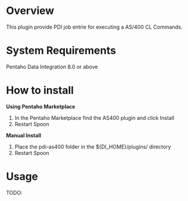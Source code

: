 # Overview

This plugin provide PDI job entrie for executing a AS/400 CL Commands.

# System Requirements

Pentaho Data Integration 8.0 or above

# How to install

**Using Pentaho Marketplace**

1. In the Pentaho Marketplace find the AS400 plugin and click Install
2. Restart Spoon

**Manual Install**

1. Place the pdi-as400 folder in the ${DI\_HOME}/plugins/ directory
2. Restart Spoon


# Usage

TODO:
